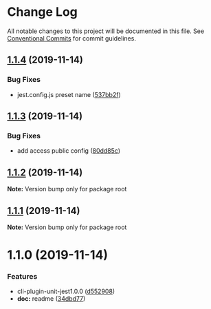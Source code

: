 # Change Log

All notable changes to this project will be documented in this file.
See [Conventional Commits](https://conventionalcommits.org) for commit guidelines.

## [1.1.4](https://github.com/juicecube/Yuumi/compare/v1.1.3...v1.1.4) (2019-11-14)


### Bug Fixes

* jest.config.js preset name ([537bb2f](https://github.com/juicecube/Yuumi/commit/537bb2fb6f8484377091582a082bfb3337269674))





## [1.1.3](https://github.com/juicecube/Yuumi/compare/v1.1.2...v1.1.3) (2019-11-14)


### Bug Fixes

* add access public config ([80dd85c](https://github.com/juicecube/Yuumi/commit/80dd85c658a599c0a6b5f16e8281e5808048ef6c))





## [1.1.2](https://github.com/juicecube/Yuumi/compare/v1.1.1...v1.1.2) (2019-11-14)

**Note:** Version bump only for package root





## [1.1.1](https://github.com/juicecube/Yuumi/compare/v1.1.0...v1.1.1) (2019-11-14)

**Note:** Version bump only for package root





# 1.1.0 (2019-11-14)


### Features

* cli-plugin-unit-jest1.0.0 ([d552908](https://github.com/juicecube/Yuumi/commit/d552908a4cd429c181545654d650bd2f52693e3b))
* **doc:** readme ([34dbd77](https://github.com/juicecube/Yuumi/commit/34dbd77eedc6588f6dab4f152c83e1c3dd24dac2))
